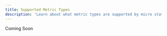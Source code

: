```yaml
---
title: Supported Metric Types
description: 'Learn about what metric types are supported by micro stat'
---
```


Coming Soon
